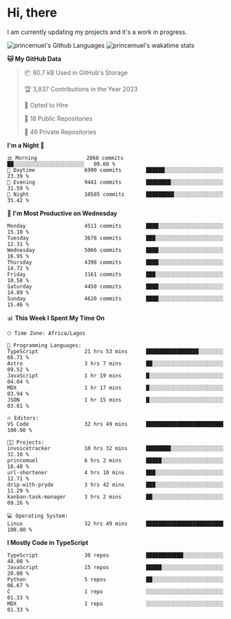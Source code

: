 # Hi, there

<!--
**princemuel/princemuel** is a ✨ _special_ ✨ repository because its `README.md` (this file) appears on your GitHub profile.

Here are some ideas to get you started:

- 🔭 I’m currently working on ...
- 🌱 I’m currently learning ...
- 👯 I’m looking to collaborate on ...
- 🤔 I’m looking for help with ...
- 💬 Ask me about ...
- 📫 How to reach me: ...
- 😄 Pronouns: ...
- ⚡ Fun fact: ...
-->

I am currently updating my projects and it's a work in progress.

![princemuel's Github Languages](https://github-readme-stats.vercel.app/api/top-langs/?username=princemuel&text_color=586069&layout=compact&hide_border=true&title_color=0366d6&count_private=true&include_all_commits=true&theme=tokyonight&show_icons=true)
![princemuel's wakatime stats](https://github-readme-stats.vercel.app/api/wakatime?username=princemuel&text_color=586069&layout=compact&hide_border=true&title_color=0366d6&count_private=true&include_all_commits=true&theme=tokyonight&show_icons=true)

<!--START_SECTION:waka-->
**🐱 My GitHub Data** 

> 📦 80.7 kB Used in GitHub's Storage 
 > 
> 🏆 3,837 Contributions in the Year 2023
 > 
> 💼 Opted to Hire
 > 
> 📜 18 Public Repositories 
 > 
> 🔑 46 Private Repositories 
 > 
**I'm a Night 🦉** 

```text
🌞 Morning                2868 commits        ██░░░░░░░░░░░░░░░░░░░░░░░   09.60 % 
🌆 Daytime                6990 commits        ██████░░░░░░░░░░░░░░░░░░░   23.39 % 
🌃 Evening                9441 commits        ████████░░░░░░░░░░░░░░░░░   31.59 % 
🌙 Night                  10585 commits       █████████░░░░░░░░░░░░░░░░   35.42 % 
```
📅 **I'm Most Productive on Wednesday** 

```text
Monday                   4511 commits        ████░░░░░░░░░░░░░░░░░░░░░   15.10 % 
Tuesday                  3678 commits        ███░░░░░░░░░░░░░░░░░░░░░░   12.31 % 
Wednesday                5066 commits        ████░░░░░░░░░░░░░░░░░░░░░   16.95 % 
Thursday                 4398 commits        ████░░░░░░░░░░░░░░░░░░░░░   14.72 % 
Friday                   3161 commits        ███░░░░░░░░░░░░░░░░░░░░░░   10.58 % 
Saturday                 4450 commits        ████░░░░░░░░░░░░░░░░░░░░░   14.89 % 
Sunday                   4620 commits        ████░░░░░░░░░░░░░░░░░░░░░   15.46 % 
```


📊 **This Week I Spent My Time On** 

```text
🕑︎ Time Zone: Africa/Lagos

💬 Programming Languages: 
TypeScript               21 hrs 53 mins      █████████████████░░░░░░░░   66.71 % 
Astro                    3 hrs 7 mins        ██░░░░░░░░░░░░░░░░░░░░░░░   09.52 % 
JavaScript               1 hr 19 mins        █░░░░░░░░░░░░░░░░░░░░░░░░   04.04 % 
MDX                      1 hr 17 mins        █░░░░░░░░░░░░░░░░░░░░░░░░   03.94 % 
JSON                     1 hr 15 mins        █░░░░░░░░░░░░░░░░░░░░░░░░   03.81 % 

🔥 Editors: 
VS Code                  32 hrs 49 mins      █████████████████████████   100.00 % 

🐱‍💻 Projects: 
invoicetracker           10 hrs 32 mins      ████████░░░░░░░░░░░░░░░░░   32.10 % 
princemuel               6 hrs 2 mins        █████░░░░░░░░░░░░░░░░░░░░   18.40 % 
url-shortener            4 hrs 10 mins       ███░░░░░░░░░░░░░░░░░░░░░░   12.71 % 
drip-with-pryde          3 hrs 42 mins       ███░░░░░░░░░░░░░░░░░░░░░░   11.29 % 
kanban-task-manager      3 hrs 2 mins        ██░░░░░░░░░░░░░░░░░░░░░░░   09.26 % 

💻 Operating System: 
Linux                    32 hrs 49 mins      █████████████████████████   100.00 % 
```

**I Mostly Code in TypeScript** 

```text
TypeScript               36 repos            ████████████░░░░░░░░░░░░░   48.00 % 
JavaScript               15 repos            █████░░░░░░░░░░░░░░░░░░░░   20.00 % 
Python                   5 repos             ██░░░░░░░░░░░░░░░░░░░░░░░   06.67 % 
C                        1 repo              ░░░░░░░░░░░░░░░░░░░░░░░░░   01.33 % 
MDX                      1 repo              ░░░░░░░░░░░░░░░░░░░░░░░░░   01.33 % 
```




<!--END_SECTION:waka-->
